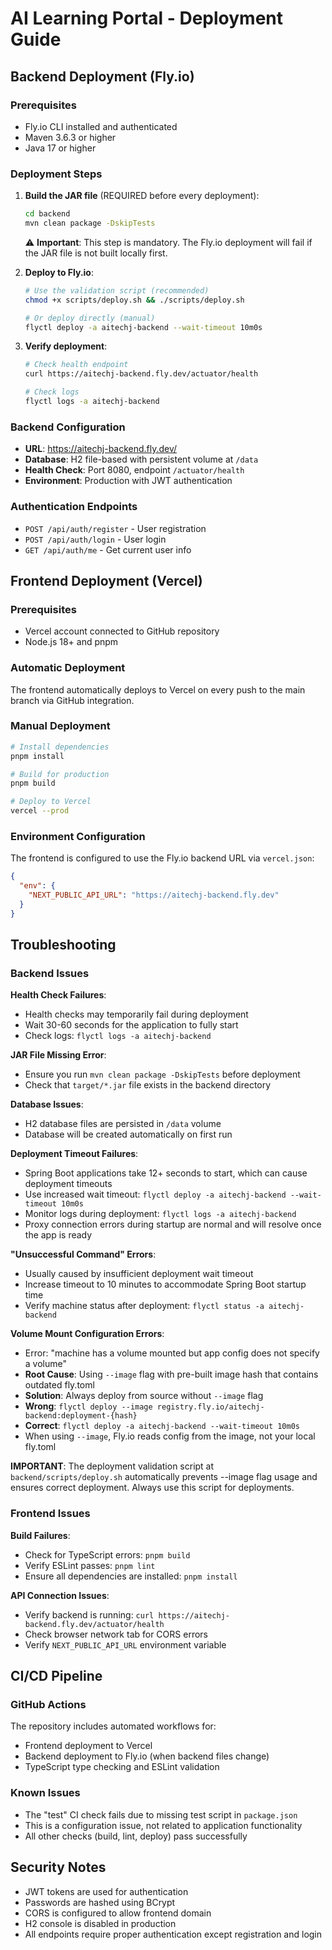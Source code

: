 # AI Learning Portal - Deployment Guide

## Backend Deployment (Fly.io)

### Prerequisites
- Fly.io CLI installed and authenticated
- Maven 3.6.3 or higher
- Java 17 or higher

### Deployment Steps

1. **Build the JAR file** (REQUIRED before every deployment):
   ```bash
   cd backend
   mvn clean package -DskipTests
   ```
   
   ⚠️ **Important**: This step is mandatory. The Fly.io deployment will fail if the JAR file is not built locally first.

2. **Deploy to Fly.io**:
   ```bash
   # Use the validation script (recommended)
   chmod +x scripts/deploy.sh && ./scripts/deploy.sh
   
   # Or deploy directly (manual)
   flyctl deploy -a aitechj-backend --wait-timeout 10m0s
   ```

3. **Verify deployment**:
   ```bash
   # Check health endpoint
   curl https://aitechj-backend.fly.dev/actuator/health
   
   # Check logs
   flyctl logs -a aitechj-backend
   ```

### Backend Configuration

- **URL**: https://aitechj-backend.fly.dev/
- **Database**: H2 file-based with persistent volume at `/data`
- **Health Check**: Port 8080, endpoint `/actuator/health`
- **Environment**: Production with JWT authentication

### Authentication Endpoints

- `POST /api/auth/register` - User registration
- `POST /api/auth/login` - User login  
- `GET /api/auth/me` - Get current user info

## Frontend Deployment (Vercel)

### Prerequisites
- Vercel account connected to GitHub repository
- Node.js 18+ and pnpm

### Automatic Deployment
The frontend automatically deploys to Vercel on every push to the main branch via GitHub integration.

### Manual Deployment
```bash
# Install dependencies
pnpm install

# Build for production
pnpm build

# Deploy to Vercel
vercel --prod
```

### Environment Configuration
The frontend is configured to use the Fly.io backend URL via `vercel.json`:
```json
{
  "env": {
    "NEXT_PUBLIC_API_URL": "https://aitechj-backend.fly.dev"
  }
}
```

## Troubleshooting

### Backend Issues

**Health Check Failures**:
- Health checks may temporarily fail during deployment
- Wait 30-60 seconds for the application to fully start
- Check logs: `flyctl logs -a aitechj-backend`

**JAR File Missing Error**:
- Ensure you run `mvn clean package -DskipTests` before deployment
- Check that `target/*.jar` file exists in the backend directory

**Database Issues**:
- H2 database files are persisted in `/data` volume
- Database will be created automatically on first run

**Deployment Timeout Failures**:
- Spring Boot applications take 12+ seconds to start, which can cause deployment timeouts
- Use increased wait timeout: `flyctl deploy -a aitechj-backend --wait-timeout 10m0s`
- Monitor logs during deployment: `flyctl logs -a aitechj-backend`
- Proxy connection errors during startup are normal and will resolve once the app is ready

**"Unsuccessful Command" Errors**:
- Usually caused by insufficient deployment wait timeout
- Increase timeout to 10 minutes to accommodate Spring Boot startup time
- Verify machine status after deployment: `flyctl status -a aitechj-backend`

**Volume Mount Configuration Errors**:
- Error: "machine has a volume mounted but app config does not specify a volume"
- **Root Cause**: Using `--image` flag with pre-built image hash that contains outdated fly.toml
- **Solution**: Always deploy from source without `--image` flag
- **Wrong**: `flyctl deploy --image registry.fly.io/aitechj-backend:deployment-{hash}`
- **Correct**: `flyctl deploy -a aitechj-backend --wait-timeout 10m0s`
- When using `--image`, Fly.io reads config from the image, not your local fly.toml

**IMPORTANT**: The deployment validation script at `backend/scripts/deploy.sh` automatically prevents --image flag usage and ensures correct deployment. Always use this script for deployments.

### Frontend Issues

**Build Failures**:
- Check for TypeScript errors: `pnpm build`
- Verify ESLint passes: `pnpm lint`
- Ensure all dependencies are installed: `pnpm install`

**API Connection Issues**:
- Verify backend is running: `curl https://aitechj-backend.fly.dev/actuator/health`
- Check browser network tab for CORS errors
- Verify `NEXT_PUBLIC_API_URL` environment variable

## CI/CD Pipeline

### GitHub Actions
The repository includes automated workflows for:
- Frontend deployment to Vercel
- Backend deployment to Fly.io (when backend files change)
- TypeScript type checking and ESLint validation

### Known Issues
- The "test" CI check fails due to missing test script in `package.json`
- This is a configuration issue, not related to application functionality
- All other checks (build, lint, deploy) pass successfully

## Security Notes

- JWT tokens are used for authentication
- Passwords are hashed using BCrypt
- CORS is configured to allow frontend domain
- H2 console is disabled in production
- All endpoints require proper authentication except registration and login
